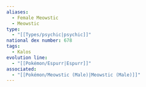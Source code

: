 ```yaml
---
aliases:
  - Female Meowstic
  - Meowstic
type:
  - "[[Types/psychic|psychic]]"
national dex number: 678
tags:
  - Kalos
evolution line:
  - "[[Pokémon/Espurr|Espurr]]"
associated:
  - "[[Pokémon/Meowstic (Male)|Meowstic (Male)]]"
---
```

